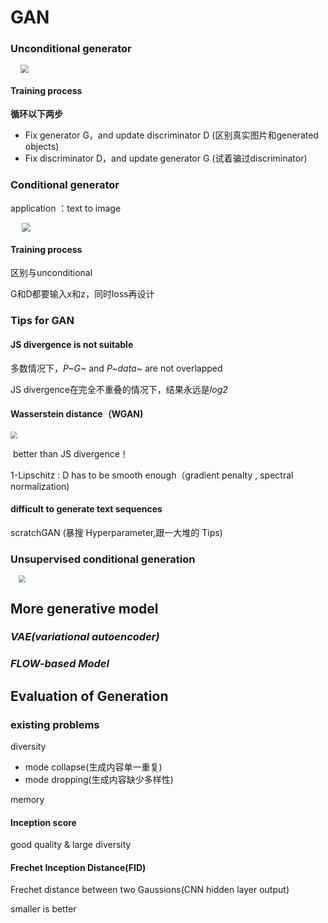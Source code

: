 # GAN

### Unconditional generator

<img src="D:\Desktop\CV_ML\img\unconditional generation.png" style="zoom:80%; margin-left:20px" />



#### Training process

**循环以下两步**

- Fix generator G，and update discriminator D  (区别真实图片和generated objects)
- Fix discriminator D，and update generator G  (试着骗过discriminator)



### Conditional generator

application ：text to image

<img src="D:\Desktop\CV_ML\img\conditional generation.png" style="zoom:90%;margin-left:20px" />

#### Training process

区别与unconditional

G和D都要输入x和z，同时loss再设计



### 



### Tips for GAN

#### JS divergence is not suitable

多数情况下，*P~G~* and *P~data~* are not overlapped

JS divergence在完全不重叠的情况下，结果永远是*log2*

#### Wasserstein distance（WGAN)

<img src="D:\Desktop\CV_ML\img\wasserstein distance.png" style="zoom:70%; margin-left:0px" />

​    better than  JS divergence！

1-Lipschitz : D has to be smooth enough（gradient penalty , spectral normalization)

#### difficult to generate text sequences

scratchGAN (暴搜 Hyperparameter,跟一大堆的 Tips)



### Unsupervised conditional generation

<img src="D:\Desktop\CV_ML\img\cycleGAN.png" style="zoom:67%;margin-left:20px" />



## More generative model

### *VAE(variational autoencoder)*

### *FLOW-based Model*



## Evaluation of Generation

### existing problems

diversity

- mode collapse(生成内容单一重复)
- mode dropping(生成内容缺少多样性)

memory

#### Inception score

good quality & large diversity

#### Frechet Inception  Distance(FID)

Frechet distance between two Gaussions(CNN hidden layer output)

smaller is better

